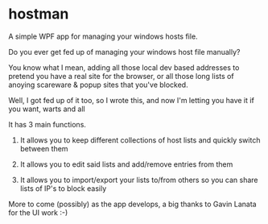 hostman
=======

A simple WPF app for managing your windows hosts file.


Do you ever get fed up of managing your windows host file manually?

You know what I mean, adding all those local dev based addresses to pretend you have a real site for the browser, or all those long lists of anoying scareware & popup sites that you've blocked.

Well, I got fed up of it too, so I wrote this, and now I'm letting you have it if you want, warts and all

It has 3 main functions.

1) It allows you to keep different collections of host lists and quickly switch between them

2) It allows you to edit said lists and add/remove entries from them

3) It allows you to import/export your lists to/from others so you can share lists of IP's to block easily

More to come (possibly) as the app develops, a big thanks to Gavin Lanata for the UI work :-)
